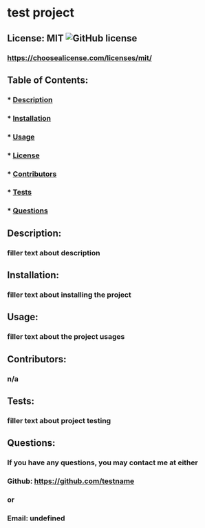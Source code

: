 
  # test project 
  ## License: MIT  ![GitHub license](https://img.shields.io/github/license/Naereen/StrapDown.js.svg)
  ### https://choosealicense.com/licenses/mit/
  ## Table of Contents:
  ###  * [Description](#description)
  ###  * [Installation](#installation)
  ###  * [Usage](#usage)
  ###  * [License](#license)
  ###  * [Contributors](#contributors)
  ###  * [Tests](#tests)
  ###  * [Questions](#questions)
  ## Description:
  ### filler text about description
  ## Installation:
  ### filler text about installing the project
  ## Usage:
  ### filler text about the project usages
  ## Contributors:
  ### n/a 
  ## Tests:
  ### filler text about project testing
  ## Questions:
  ### If you have any questions, you may contact me at either
  ### Github: https://github.com/testname 
  ### or
  ### Email: undefined
